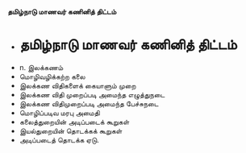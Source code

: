 **தமிழ்நாடு மாணவர் கணினித் திட்டம்**
- # தமிழ்நாடு மாணவர் கணினித் திட்டம்
- n. இலக்கணம்
- மொழிவழிக்கற்ற கலை
- இலக்கண விதிகளைக் கையாளும் முறை
- இலக்கண விதி முறைப்படி அமைந்த எழுத்துநடை
- இலக்கண விதிமுறைப்படி அமைந்த பேச்சுநடை
- மொழிப்படிவ மரபு அமைதி
- கலைத்துறையின் அடிப்படைக் கூறுகள்
- இயல்துறையின் தொடக்கக் கூறுகள்
- அடிப்படைத் தொடக்க ஏடு.

